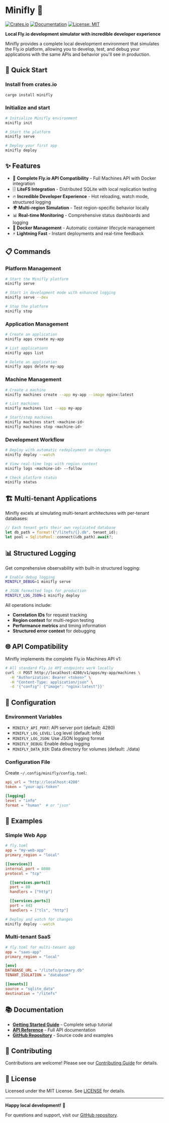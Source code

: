 # Minifly 🚀

[![Crates.io](https://img.shields.io/crates/v/minifly.svg)](https://crates.io/crates/minifly)
[![Documentation](https://docs.rs/minifly/badge.svg)](https://docs.rs/minifly)
[![License: MIT](https://img.shields.io/badge/License-MIT-yellow.svg)](https://opensource.org/licenses/MIT)

**Local Fly.io development simulator with incredible developer experience**

Minifly provides a complete local development environment that simulates the Fly.io platform, allowing you to develop, test, and debug your applications with the same APIs and behavior you'll see in production.

## 🚀 Quick Start

### Install from crates.io

```bash
cargo install minifly
```

### Initialize and start

```bash
# Initialize Minifly environment
minifly init

# Start the platform
minifly serve

# Deploy your first app
minifly deploy
```

## ✨ Features

- 🚀 **Complete Fly.io API Compatibility** - Full Machines API with Docker integration
- 🗄️ **LiteFS Integration** - Distributed SQLite with local replication testing
- 🔥 **Incredible Developer Experience** - Hot reloading, watch mode, structured logging
- 🌍 **Multi-region Simulation** - Test region-specific behavior locally
- 📊 **Real-time Monitoring** - Comprehensive status dashboards and logging
- 🐳 **Docker Management** - Automatic container lifecycle management
- ⚡ **Lightning Fast** - Instant deployments and real-time feedback

## 📋 Commands

### Platform Management

```bash
# Start the Minifly platform
minifly serve

# Start in development mode with enhanced logging
minifly serve --dev

# Stop the platform
minifly stop
```

### Application Management

```bash
# Create an application
minifly apps create my-app

# List applications
minifly apps list

# Delete an application
minifly apps delete my-app
```

### Machine Management

```bash
# Create a machine
minifly machines create --app my-app --image nginx:latest

# List machines
minifly machines list --app my-app

# Start/stop machines
minifly machines start <machine-id>
minifly machines stop <machine-id>
```

### Development Workflow

```bash
# Deploy with automatic redeployment on changes
minifly deploy --watch

# View real-time logs with region context
minifly logs <machine-id> --follow

# Check platform status
minifly status
```

## 🏗️ Multi-tenant Applications

Minifly excels at simulating multi-tenant architectures with per-tenant databases:

```rust
// Each tenant gets their own replicated database
let db_path = format!("/litefs/{}.db", tenant_id);
let pool = SqlitePool::connect(&db_path).await?;
```

## 📊 Structured Logging

Get comprehensive observability with built-in structured logging:

```bash
# Enable debug logging
MINIFLY_DEBUG=1 minifly serve

# JSON formatted logs for production
MINIFLY_LOG_JSON=1 minifly deploy
```

All operations include:
- **Correlation IDs** for request tracking
- **Region context** for multi-region testing
- **Performance metrics** and timing information
- **Structured error context** for debugging

## 🌐 API Compatibility

Minifly implements the complete Fly.io Machines API v1:

```bash
# All standard Fly.io API endpoints work locally
curl -X POST http://localhost:4280/v1/apps/my-app/machines \
  -H "Authorization: Bearer <token>" \
  -H "Content-Type: application/json" \
  -d '{"config": {"image": "nginx:latest"}}'
```

## 🔧 Configuration

### Environment Variables

- `MINIFLY_API_PORT`: API server port (default: 4280)
- `MINIFLY_LOG_LEVEL`: Log level (default: info)
- `MINIFLY_LOG_JSON`: Use JSON logging format
- `MINIFLY_DEBUG`: Enable debug logging
- `MINIFLY_DATA_DIR`: Data directory for volumes (default: ./data)

### Configuration File

Create `~/.config/minifly/config.toml`:

```toml
api_url = "http://localhost:4280"
token = "your-api-token"

[logging]
level = "info"
format = "human"  # or "json"
```

## 🚀 Examples

### Simple Web App

```toml
# fly.toml
app = "my-web-app"
primary_region = "local"

[[services]]
internal_port = 8080
protocol = "tcp"

  [[services.ports]]
  port = 80
  handlers = ["http"]

  [[services.ports]]
  port = 443
  handlers = ["tls", "http"]
```

```bash
# Deploy and watch for changes
minifly deploy --watch
```

### Multi-tenant SaaS

```toml
# fly.toml for multi-tenant app
app = "saas-app"
primary_region = "local"

[env]
DATABASE_URL = "/litefs/primary.db"
TENANT_ISOLATION = "database"

[[mounts]]
source = "sqlite_data"
destination = "/litefs"
```

## 📚 Documentation

- **[Getting Started Guide](https://docs.rs/minifly)** - Complete setup tutorial
- **[API Reference](https://docs.rs/minifly)** - Full API documentation
- **[GitHub Repository](https://github.com/minifly/minifly)** - Source code and examples

## 🤝 Contributing

Contributions are welcome! Please see our [Contributing Guide](https://github.com/minifly/minifly/blob/main/CONTRIBUTING.md) for details.

## 📄 License

Licensed under the MIT License. See [LICENSE](https://github.com/minifly/minifly/blob/main/LICENSE) for details.

---

**Happy local development!** 🎉

For questions and support, visit our [GitHub repository](https://github.com/minifly/minifly).
